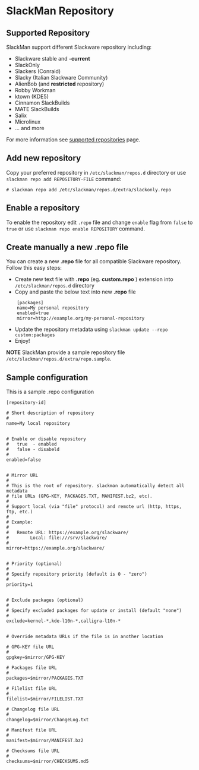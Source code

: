 # SlackMan Repository

## Supported Repository

SlackMan support different Slackware repository including:

 - Slackware stable and **-current**
 - SlackOnly
 - Slackers (Conraid)
 - Slacky (Italian Slackware Community)
 - AlienBob (and **restricted** repository)
 - Robby Workman
 - ktown (KDE5)
 - Cinnamon SlackBuilds
 - MATE SlackBuilds
 - Salix
 - Microlinux
 - ... and more

For more information see [supported repositories](supported-repo.md) page.

## Add new repository

Copy your preferred repository in `/etc/slackman/repos.d` directory or use
`slackman repo add REPOSITORY-FILE` command:

    # slackman repo add /etc/slackman/repos.d/extra/slackonly.repo

## Enable a repository

To enable the repository edit `.repo` file and change `enable` flag from `false`
to `true` or use `slackman repo enable REPOSITORY` command.

## Create manually a new .repo file

You can create a new **.repo** file for all compatible Slackware repository.
Follow this easy steps:

 - Create new text file with **.repo** (eg. **custom.repo** ) extension into `/etc/slackman/repos.d` directory
 - Copy and paste the below text into new **.repo** file

```
    [packages]
    name=My personal repository
    enabled=true
    mirror=http://example.org/my-personal-repository
```

 - Update the repository metadata using `slackman update --repo custom:packages`
 - Enjoy!

**NOTE** SlackMan provide a sample repository file `/etc/slackman/repos.d/extra/repo.sample`.


## Sample configuration

This is a sample .repo configuration

    [repository-id]

    # Short description of repository
    #
    name=My local repository


    # Enable or disable repository
    #   true  - enabled
    #   false - disabeld
    #
    enabled=false


    # Mirror URL
    #
    # This is the root of repository. slackman automatically detect all metadata
    # file URLs (GPG-KEY, PACKAGES.TXT, MANIFEST.bz2, etc).
    #
    # Support local (via "file" protocol) and remote url (http, https, ftp, etc.)
    #
    # Example:
    #
    #   Remote URL: https://example.org/slackware/
    #        Local: file:///srv/slackware/
    #
    mirror=https://example.org/slackware/


    # Priority (optional)
    #
    # Specify repository priority (default is 0 - "zero")
    #
    priority=1


    # Exclude packages (optional)
    #
    # Specify excluded packages for update or install (default "none")
    #
    exclude=kernel-*,kde-l10n-*,calligra-l10n-*


    # Override metadata URLs if the file is in another location

    # GPG-KEY file URL
    #
    gpgkey=$mirror/GPG-KEY

    # Packages file URL
    #
    packages=$mirror/PACKAGES.TXT

    # Filelist file URL
    #
    filelist=$mirror/FILELIST.TXT

    # Changelog file URL
    #
    changelog=$mirror/ChangeLog.txt

    # Manifest file URL
    #
    manifest=$mirror/MANIFEST.bz2

    # Checksums file URL
    #
    checksums=$mirror/CHECKSUMS.md5
